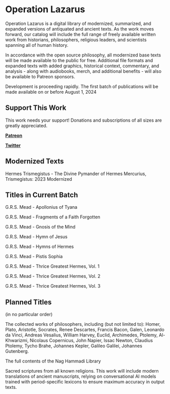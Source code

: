 # Operation Lazarus

Operation Lazarus is a digital library of modernized, summarized, and expanded versions of antiquated and ancient texts. As the work moves forward, our catalog will include the full range of freely available written work from historians, philosophers, religious leaders, and scientists spanning all of human history.

In accordance with the open source philosophy, all modernized base texts will be made available to the public for free. Additional file formats and expanded texts with added graphics, historical context, commentary, and analysis - along with audiobooks, merch, and additional benefits - will also be available to Patreon sponsors.

Development is proceeding rapidly. The first batch of publications will be made available on or before August 1, 2024

## Support This Work

This work needs your support! Donations and subscriptions of all sizes are greatly appreciated.

**[Patreon](https://www.patreon.com/OperationLazarus)**

**[Twitter](https://x.com/FreemanWriting/status/1808994818586005798)**

## Modernized Texts

Hermes Trismegistus - The Divine Pymander of Hermes Mercurius, Trismegistus: 2023 Modernized

## Titles in Current Batch

G.R.S. Mead - Apollonius of Tyana

G.R.S. Mead - Fragments of a Faith Forgotten

G.R.S. Mead - Gnosis of the Mind

G.R.S. Mead - Hymn of Jesus

G.R.S. Mead - Hymns of Hermes

G.R.S. Mead - Pistis Sophia

G.R.S. Mead - Thrice Greatest Hermes, Vol. 1

G.R.S. Mead - Thrice Greatest Hermes, Vol. 2

G.R.S. Mead - Thrice Greatest Hermes, Vol. 3

## Planned Titles

(in no particular order)

The collected works of philosophers, including (but not limited to): Homer, Plato, Aristotle, Socrates, Renee Descartes, Francis Bacon, Galen, Leonardo da Vinci, Andreas Vesalius, William Harvey, Euclid, Archimedes, Ptolemy, Al-Khwarizmi, Nicolaus Copernicus, John Napier, Issac Newton, Claudius Ptolemy, Tycho Brahe, Johannes Kepler, Galileo Galilei, Johannes Gutenberg.

The full contents of the Nag Hammadi Library

Sacred scriptures from all known religions. This work will include modern translations of ancient manuscripts, relying on conversational AI models trained with period-specific lexicons to ensure maximum accuracy in output texts.

